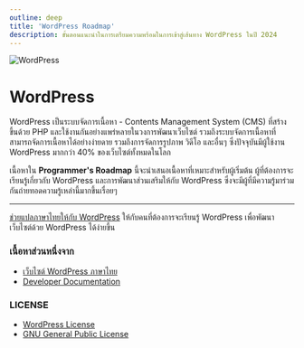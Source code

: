 ```yaml
---
outline: deep
title: 'WordPress Roadmap'
description: ขั้นตอนแนะนำในการเตรียมความพร้อมในการเข้าสู่เส้นทาง WordPress ในปี 2024
---
```


![WordPress](https://upload.wikimedia.org/wikipedia/commons/thumb/0/09/Wordpress-Logo.svg/240px-Wordpress-Logo.svg.png)    
# WordPress

WordPress เป็นระบบจัดการเนื้อหา - Contents Management System (CMS) ที่สร้างขึ้นด้วย PHP และใช้งานกันอย่างแพร่หลายในวงการพัฒนาเว็บไซต์ รวมถึงระบบจัดการเนื้อหาที่สามารถจัดการเนื้อหาได้อย่างง่ายดาย รวมถึงการจัดการรูปภาพ วิดีโอ และอื่นๆ ซึ่งปัจจุบันมีผู้ใช้งาน WordPress มากกว่า 40% ของเว็บไซต์ทั้งหมดในโลก

เนื้อหาใน **Programmer's Roadmap** นี้จะนำเสนอเนื้อหาที่เหมาะสำหรับผู้เริ่มต้น ผู้ที่ต้องการจะเรียนรู้เกี่ยวกับ WordPress และการพัฒนาส่วนเสริมให้กับ WordPress ซึ่งจะมีผู้ที่มีความรู้มาร่วมกันถ่ายทอดความรู้เหล่านี้มากขึ้นเรื่อยๆ

---
[ช่วยแปลภาษาไทยให้กับ WordPress](https://translate.wordpress.org/locale/th/) ให้กับคนที่ต้องการจะเรียนรู้ WordPress เพื่อพัฒนาเว็บไซต์ด้วย WordPress ได้ง่ายขึ้น 

### เนื้อหาส่วนหนึ่งจาก 
- [เว็บไซต์ WordPress ภาษาไทย](https://th.wordpress.org/)
- [Developer Documentation](https://developer.wordpress.org/)

### LICENSE
- [WordPress License](https://wordpress.org/about/license/)
- [GNU General Public License](https://www.gnu.org/licenses/gpl-3.0.en.html)